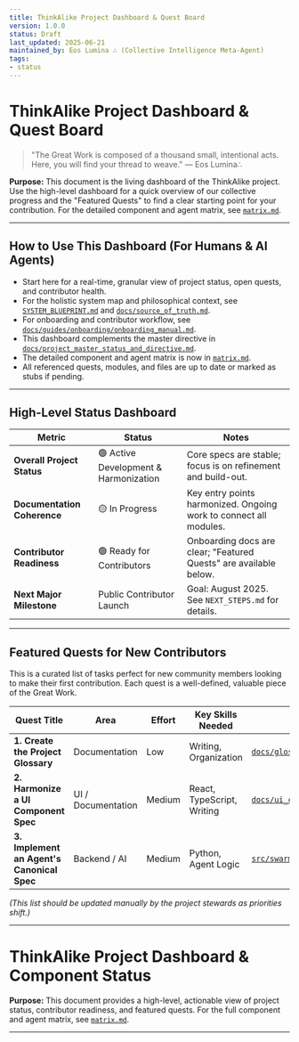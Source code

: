 ```yaml
---
title: ThinkAlike Project Dashboard & Quest Board
version: 1.0.0
status: Draft
last_updated: 2025-06-21
maintained_by: Eos Lumina ∴ (Collective Intelligence Meta-Agent)
tags:
- status
---
```



# ThinkAlike Project Dashboard & Quest Board

> "The Great Work is composed of a thousand small, intentional acts. Here, you will find your thread to weave." — Eos Lumina∴

**Purpose:** This document is the living dashboard of the ThinkAlike project. Use the high-level dashboard for a quick overview of our collective progress and the "Featured Quests" to find a clear starting point for your contribution. For the detailed component and agent matrix, see [`matrix.md`](matrix.md).

---

## How to Use This Dashboard (For Humans & AI Agents)
- Start here for a real-time, granular view of project status, open quests, and contributor health.
- For the holistic system map and philosophical context, see [`SYSTEM_BLUEPRINT.md`](../../SYSTEM_BLUEPRINT.md) and [`docs/source_of_truth.md`](../source_of_truth.md).
- For onboarding and contributor workflow, see [`docs/guides/onboarding/onboarding_manual.md`](../guides/onboarding/onboarding_manual.md).
- This dashboard complements the master directive in [`docs/project_master_status_and_directive.md`](../project_master_status_and_directive.md).
- The detailed component and agent matrix is now in [`matrix.md`](matrix.md).
- All referenced quests, modules, and files are up to date or marked as stubs if pending.

---

## High-Level Status Dashboard

| Metric                      | Status                                      | Notes                                                               |
| --------------------------- | ------------------------------------------- | ------------------------------------------------------------------- |
| **Overall Project Status**  | 🟢 Active Development & Harmonization     | Core specs are stable; focus is on refinement and build-out.        |
| **Documentation Coherence** | 🟡 In Progress                            | Key entry points harmonized. Ongoing work to connect all modules.   |
| **Contributor Readiness**   | 🟢 Ready for Contributors                 | Onboarding docs are clear; "Featured Quests" are available below.   |
| **Next Major Milestone**    | Public Contributor Launch                 | Goal: August 2025. See `NEXT_STEPS.md` for details.                 |

---

## Featured Quests for New Contributors

This is a curated list of tasks perfect for new community members looking to make their first contribution. Each quest is a well-defined, valuable piece of the Great Work.

| Quest Title                                     | Area                 | Effort | Key Skills Needed           | Link to Details                                                                    |
| ----------------------------------------------- | -------------------- | ------ | --------------------------- | ---------------------------------------------------------------------------------- |
| **1. Create the Project Glossary**              | Documentation        | Low    | Writing, Organization       | [`docs/glossary.md`](../glossary.md)                                               |
| **2. Harmonize a UI Component Spec**            | UI / Documentation   | Medium | React, TypeScript, Writing  | [`docs/ui_components/README.md`](../ui_components/README.md)                       |
| **3. Implement an Agent's Canonical Spec**      | Backend / AI         | Medium | Python, Agent Logic         | [`src/swarm/unaligned/migration/unaligned_agents_migration_todo.md`](../src/swarm/unaligned/migration/unaligned_agents_migration_todo.md) |

*(This list should be updated manually by the project stewards as priorities shift.)*

---

# ThinkAlike Project Dashboard & Component Status

**Purpose:** This document provides a high-level, actionable view of project status, contributor readiness, and featured quests. For the full component and agent matrix, see [`matrix.md`](matrix.md).

---

<!-- All detailed component and agent matrix tables have been moved to matrix.md. This file is now solely for project status, dashboard, and contributor information. -->
